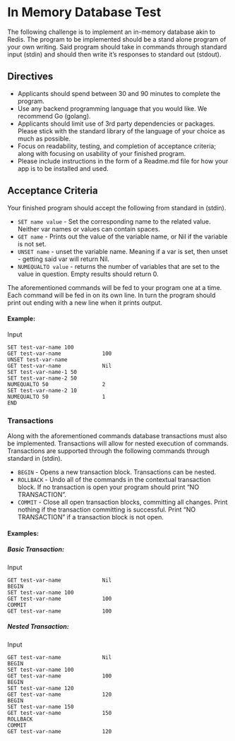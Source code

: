 # In Memory Database Test

The following challenge is to implement an in-memory database akin to Redis. The program to be implemented should be a stand alone program of your own writing. Said program should take in commands through standard input (stdin) and should then write it’s responses to standard out (stdout).

## Directives
* Applicants should spend between 30 and 90 minutes to complete the program.
* Use any backend programming language that you would like. We recommend Go (golang).
* Applicants should limit use of 3rd party dependencies or packages. Please stick with the standard library of the language of your choice as much as possible.
* Focus on readability, testing, and completion of acceptance criteria; along with focusing on usability of your finished program.
* Please include instructions in the form of a Readme.md file for how your app is to be installed and used.

## Acceptance Criteria
Your finished program should  accept the following from standard in (stdin).
* `SET name value` - Set the corresponding name to the related value. Neither var names or values can contain spaces.
* `GET name` - Prints out the value of the variable name, or Nil if the variable is not set.
* `UNSET name` - unset the variable name. Meaning if a var is set, then unset - getting said var will return Nil.
* `NUMEQUALTO value` - returns the number of variables that are set to the value in question. Empty results should return 0.

The aforementioned commands will be fed to your program one at a time. Each command will be fed in on its own line. In turn the program should print out ending with a new line when it prints output.

#### Example:

Input

```
SET test-var-name 100
GET test-var-name             100 
UNSET test-var-name
GET test-var-name             Nil
SET test-var-name-1 50
SET test-var-name-2 50
NUMEQUALTO 50                 2
SET test-var-name-2 10
NUMEQUALTO 50                 1
END
```

### Transactions
Along with the aforementioned commands database transactions must also be implemented. Transactions will allow for nested execution of commands. Transactions are supported through the following commands through standard in (stdin).
* `BEGIN` - Opens a new transaction block. Transactions can be nested.
* `ROLLBACK` - Undo all of the commands in the contextual transaction block. If no transaction is open your program should print “NO TRANSACTION”.
* `COMMIT` - Close all open transaction blocks, committing all changes. Print nothing if the transaction committing is successful. Print “NO TRANSACTION” if a transaction block is not open.

#### Examples:
##### Basic Transaction:

Input

```
GET test-var-name             Nil 
BEGIN
SET test-var-name 100
GET test-var-name             100 
COMMIT
GET test-var-name             100
```

##### Nested Transaction:
Input 

```
GET test-var-name             Nil 
BEGIN
SET test-var-name 100
GET test-var-name             100 
BEGIN
SET test-var-name 120
GET test-var-name             120 
BEGIN
SET test-var-name 150
GET test-var-name             150 
ROLLBACK
COMMIT
GET test-var-name             120
```
